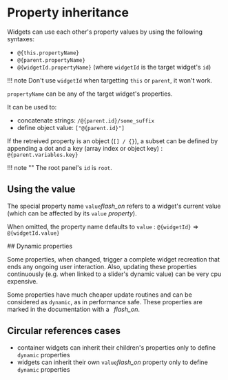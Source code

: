 # Property inheritance

Widgets can use each other's property values by using the following syntaxes:

- `@{this.propertyName}`
- `@{parent.propertyName}`
- `@{widgetId.propertyName}` (where `widgetId` is the target widget's `id`)

!!! note
    Don't use `widgetId` when targetting `this` or `parent`, it won't work.   

`propertyName` can be any of the target widget's properties.

It can be used to:

- concatenate strings: `/@{parent.id}/some_suffix`
- define object value:   `["@{parent.id}"]`

If the retreived property is an object (`[] / {}`), a subset can be defined by appending a dot and a key (array index or object key) : `@{parent.variables.key}`

!!! note ""
    The root panel's `id` is `root`.

## Using the value

The special property name `value`<i class="md-icon" title="dynamic">flash_on</i> refers to a widget's current value (which can be affected by its `value` *property*).

When omitted, the property name defaults to `value` : `@{widgetId}` => `@{widgetId.value}`

## Dynamic properties

Some properties, when changed, trigger a complete widget recreation that ends any ongoing user interaction. Also, updating these properties continuously (e.g. when linked to a slider's dynamic value) can be very cpu expensive.

Some properties have much cheaper update routines and can be considered as `dynamic`, as in performance safe. These properties are marked in the documentation with a ` `<i class="md-icon" title="dynamic">flash_on</i>.


## Circular references cases

- container widgets can inherit their children's properties only to define `dynamic` properties
- widgets can inherit their own `value`<i class="md-icon" title="dynamic">flash_on</i> property only to define `dynamic` properties
